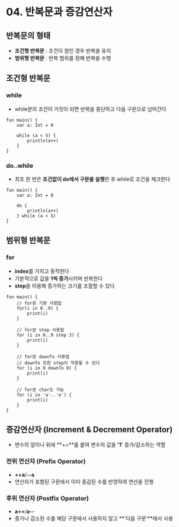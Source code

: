 # 04. 반복문과 증감연산자
## 반복문의 형태
- **조건형 반복문** : 조건이 참인 경우 반복을 유지
- **범위형 반복문** : 반복 범위를 정해 반복을 수행

## 조건형 반복문
### while
- while문의 조건이 거짓이 되면 반복을 중단하고 다음 구문으로 넘어간다
```{.kotlin}
fun main() {
    var a: Int = 0

    while (a < 5) {
        println(a++)
    }
}
```

### do..while
- 최초 한 번은 **조건없이 do에서 구문을 실행**한 후 while로 조건을 체크한다
```{.kotlin}
fun main() {
    var a: Int = 0

    do {
        println(a++)
    } while (a < 5)
}
```

## 범위형 반복문
### for
- **index**를 가지고 동작한다
- 기본적으로 값을 **1씩 증가**시키며 반복한다
- **step**을 이용해 증가하는 크기를 조절할 수 있다
```{.kotlin}
fun main() {
    // for문 기본 사용법
    for(i in 0..9) {
        print(i)
    }

    // for문 step 사용법
    for (i in 0..9 step 3) {
        print(i)
    }

    // for문 downTo 사용법
    // downTo 또한 step이 적용될 수 있다
    for (i in 9 downTo 0) {
        print(i)
    }

    // for문 char도 가능
    for (i in 'a'..'e') {
        print(i)
    }
}
```

## 증감연산자 (Increment & Decrement Operator)
- 변수의 앞이나 뒤에 **++**를 붙여 변수의 값을 **'1'** 증가/감소하는 역할
### 전위 연산자 (Prefix Operator)
- **++a**/**--a**
- 연산자가 포함된 구문에서 이미 증감된 수를 반영하여 연산을 진행

### 후위 연산자 (Postfix Operator)
- **a++**/**a--**
- 증가나 감소된 수를 해당 구문에서 사용하지 않고 **'다음 구문'**에서 사용
